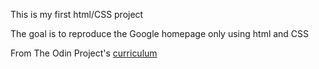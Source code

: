 This is my first html/CSS project

The goal is to reproduce the Google homepage only using html and CSS

From The Odin Project's [curriculum](http://www.theodinproject.com/courses/web-development-101/lessons/html-css)